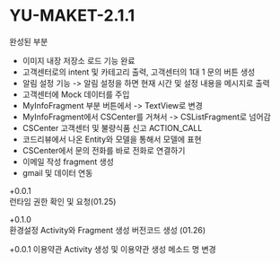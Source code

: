 # YU-MAKET-2.1.1


완성된 부분 

- 이미지 내장 저장소 로드 기능 완료
- 고객센터로의 intent 및 카테고리 출력, 고객센터의 1대 1 문의 버튼 생성
- 알림 설정 기능 -> 알림 설정을 하면 현재 시간 및 설정 내용을 메시지로 출력
- 고객센터에 Mock 데이터를 주입
- MyInfoFragment 부분 버튼에서 -> TextView로 변경
- MyInfoFragment에서 CSCenter를 거쳐서 -> CSListFragment로 넘어감
- CSCenter 고객센터 및 불량식품 신고 ACTION_CALL
- 코드리뷰에서 나온 Entity와 모델을 통해서 모델에 표현
- CSCenter에서 문의 전화를 바로 전화로 연결하기
- 이메일 작성 fragment 생성
- gmail 및 데이터 연동

+0.0.1    
런타임 권한 확인 및 요청(01.25)

+0.1.0    
환경설정 Activity와 Fragment 생성 
버전코드 생성 (01.26)

+0.0.1
이용약관 Activity 생성 및 이용약관 생성
메소드 명 변경

